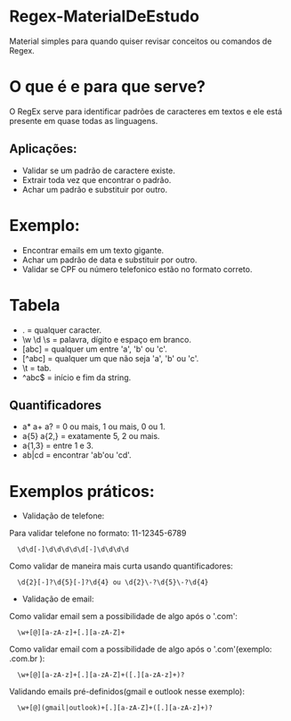 # Regex-MaterialDeEstudo
Material simples para quando quiser revisar conceitos ou comandos de Regex. 


# O que é e para que serve?

O RegEx serve para identificar padrões de caracteres em textos e ele está presente em quase todas as linguagens.


## Aplicações:
* Validar se um padrão de caractere existe.
* Extrair toda vez que encontrar o padrão.
* Achar um padrão e substituir por outro.


# Exemplo:
* Encontrar emails em um texto gigante.
* Achar um padrão de data e substituir por outro.
* Validar se CPF ou número telefonico estão no formato correto.


# Tabela

* . = qualquer caracter.
* \w \d \s = palavra, dígito e espaço em branco.
* [abc] = qualquer um entre 'a', 'b' ou 'c'.
* [^abc] = qualquer um que não seja 'a', 'b' ou 'c'.
* \t = tab.
* ^abc$ = início e fim da string.


## Quantificadores
* a* a+ a? = 0 ou mais, 1 ou mais, 0 ou 1.
* a{5} a{2,} = exatamente 5, 2 ou mais.
* a{1,3} = entre 1 e 3.
* ab|cd = encontrar 'ab'ou 'cd'.


# Exemplos práticos:

* Validação de telefone:
  
Para validar telefone no formato: 11-12345-6789
```
  \d\d[-]\d\d\d\d\d[-]\d\d\d\d
```

Como validar de maneira mais curta usando quantificadores:
```
  \d{2}[-]?\d{5}[-]?\d{4} ou \d{2}\-?\d{5}\-?\d{4}
```


* Validação de email:

Como validar email sem a possibilidade de algo após o '.com':
```
  \w+[@][a-zA-z]+[.][a-zA-Z]+
```

Como validar email com a possibilidade de algo após o '.com'(exemplo: .com.br ):
```
  \w+[@][a-zA-z]+[.][a-zA-Z]+([.][a-zA-z]+)?
```

Validando emails pré-definidos(gmail e outlook nesse exemplo):
```
  \w+[@](gmail|outlook)+[.][a-zA-Z]+([.][a-zA-z]+)?
```


